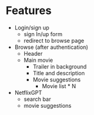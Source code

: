 # Features

- Login/sign up
  - sign In/up form
  - redirect to browse page
- Browse (after authentication)
  - Header
  - Main movie
    - Trailer in background
    - Title and description
    - Movie suggestions
      - Movie list \* N
- NetflixGPT
  - search bar
  - movie suggestions
